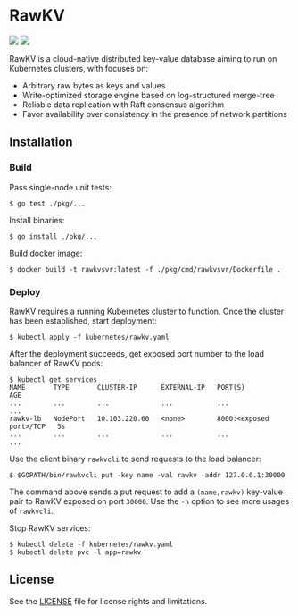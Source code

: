 # RawKV

[![][travis-badge]][travis] [![][godoc-badge]][godoc]

RawKV is a cloud-native distributed key-value database aiming to run on Kubernetes clusters, with focuses on:

- Arbitrary raw bytes as keys and values
- Write-optimized storage engine based on log-structured merge-tree
- Reliable data replication with Raft consensus algorithm
- Favor availability over consistency in the presence of network partitions

## Installation

### Build

Pass single-node unit tests:

```
$ go test ./pkg/...
```

Install binaries:

```
$ go install ./pkg/...
```

Build docker image:

```
$ docker build -t rawkvsvr:latest -f ./pkg/cmd/rawkvsvr/Dockerfile .
```

### Deploy

RawKV requires a running Kubernetes cluster to function. Once the cluster has been established, start deployment:

```
$ kubectl apply -f kubernetes/rawkv.yaml
```

After the deployment succeeds, get exposed port number to the load balancer of RawKV pods:

```
$ kubectl get services
NAME       TYPE       CLUSTER-IP      EXTERNAL-IP   PORT(S)                   AGE
...        ...        ...             ...           ...                       ...
rawkv-lb   NodePort   10.103.220.60   <none>        8000:<exposed port>/TCP   5s
...        ...        ...             ...           ...                       ...
```

Use the client binary `rawkvcli` to send requests to the load balancer:

```
$ $GOPATH/bin/rawkvcli put -key name -val rawkv -addr 127.0.0.1:30000
```

The command above sends a put request to add a `(name,rawkv)` key-value pair to RawKV exposed on port `30000`. Use the `-h` option to see more usages of `rawkvcli`.

Stop RawKV services:

```
$ kubectl delete -f kubernetes/rawkv.yaml
$ kubectl delete pvc -l app=rawkv
```

## License

See the [LICENSE](./LICENSE.md) file for license rights and limitations.

[travis]: https://travis-ci.org/chuyangliu/rawkv
[travis-badge]: https://travis-ci.org/chuyangliu/rawkv.svg?branch=master

[goreport]: https://goreportcard.com/report/github.com/chuyangliu/rawkv
[goreport-badge]: https://goreportcard.com/badge/github.com/chuyangliu/rawkv

[godoc]: https://pkg.go.dev/mod/github.com/chuyangliu/rawkv
[godoc-badge]: https://img.shields.io/badge/godoc-reference-blue
